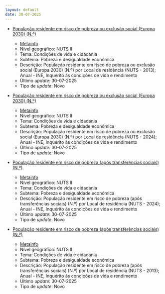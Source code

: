 ```yaml
---
layout: default
date: 30-07-2025
---
```

* [População residente em risco de pobreza ou exclusão social (Europa 2030) (N.º)](https://www.ine.pt/xportal/xmain?xpid=INE&xpgid=ine_indicadores&indOcorrCod=0014531&contexto=bd&selTab=tab2)
  * [Metainfo](https://www.ine.pt/bddXplorer/htdocs/minfo.jsp?var_cd=0014531&lingua=PT)
  * Nível geográfico: NUTS II
  * Tema: Condições de vida e cidadania
  * Subtema: Pobreza e desigualdade económica
  * Descrição: População residente em risco de pobreza ou exclusão social (Europa 2030) (N.º) por Local de residência (NUTS - 2013); Anual - INE, Inquérito às condições de vida e rendimento
  * Último _update_: 30-07-2025
  * Tipo de _update_: Novo

* [População residente em risco de pobreza ou exclusão social (Europa 2030) (N.º)](https://www.ine.pt/xportal/xmain?xpid=INE&xpgid=ine_indicadores&indOcorrCod=0014528&contexto=bd&selTab=tab2)
  * [Metainfo](https://www.ine.pt/bddXplorer/htdocs/minfo.jsp?var_cd=0014528&lingua=PT)
  * Nível geográfico: NUTS II
  * Tema: Condições de vida e cidadania
  * Subtema: Pobreza e desigualdade económica
  * Descrição: População residente em risco de pobreza ou exclusão social (Europa 2030) (N.º) por Local de residência (NUTS - 2024); Anual - INE, Inquérito às condições de vida e rendimento
  * Último _update_: 30-07-2025
  * Tipo de _update_: Novo

* [População residente em risco de pobreza (após transferências sociais) (N.º)](https://www.ine.pt/xportal/xmain?xpid=INE&xpgid=ine_indicadores&indOcorrCod=0014529&contexto=bd&selTab=tab2)
  * [Metainfo](https://www.ine.pt/bddXplorer/htdocs/minfo.jsp?var_cd=0014529&lingua=PT)
  * Nível geográfico: NUTS II
  * Tema: Condições de vida e cidadania
  * Subtema: Pobreza e desigualdade económica
  * Descrição: População residente em risco de pobreza (após transferências sociais) (N.º) por Local de residência (NUTS - 2024); Anual - INE, Inquérito às condições de vida e rendimento
  * Último _update_: 30-07-2025
  * Tipo de _update_: Novo

* [População residente em risco de pobreza (após transferências sociais) (N.º)](https://www.ine.pt/xportal/xmain?xpid=INE&xpgid=ine_indicadores&indOcorrCod=0014530&contexto=bd&selTab=tab2)
  * [Metainfo](https://www.ine.pt/bddXplorer/htdocs/minfo.jsp?var_cd=0014530&lingua=PT)
  * Nível geográfico: NUTS II
  * Tema: Condições de vida e cidadania
  * Subtema: Pobreza e desigualdade económica
  * Descrição: População residente em risco de pobreza (após transferências sociais) (N.º) por Local de residência (NUTS - 2013); Anual - INE, Inquérito às condições de vida e rendimento
  * Último _update_: 30-07-2025
  * Tipo de _update_: Novo

